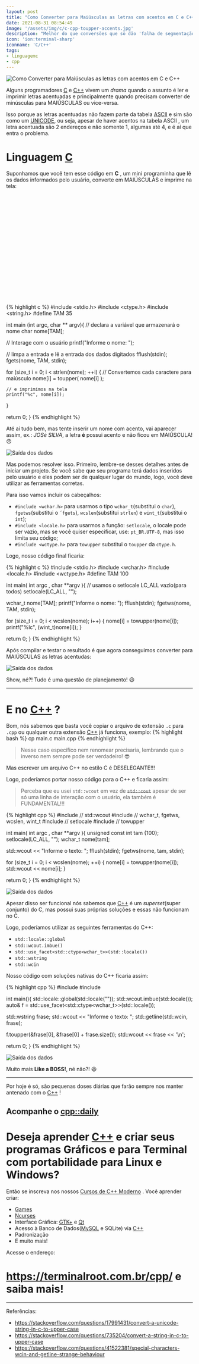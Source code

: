 ```yaml
---
layout: post
title: "Como Converter para Maiúsculas as letras com acentos em C e C++"
date: 2021-08-31 08:54:49
image: '/assets/img/c/c-cpp-toupper-accents.jpg'
description: "Melhor do que conversões que só dão 'falha de segmentação' na cabeça dos iniciantes."
icon: 'ion:terminal-sharp'
iconname: 'C/C++'
tags:
- linguagemc
- cpp
---
```


![Como Converter para Maiúsculas as letras com acentos em C e C++](/assets/img/c/c-cpp-toupper-accents.jpg)

Alguns programadores [C](https://terminalroot.com.br/tags#linguagemc) e [C++](https://terminalroot.com.br/cpp) vivem um *drama* quando o assunto é ler e imprimir letras acentuadas e principalmente quando precisam converter de minúsculas para MAIÚSCULAS ou vice-versa.

Isso porque as letras acentuadas não fazem parte da tabela [ASCII](https://pt.wikipedia.org/wiki/ASCII) e sim são como um [UNICODE](https://en.wikipedia.org/wiki/Unicode), ou seja, apesar de haver acentos na tabela ASCII , um letra acentuada são 2 endereços e não somente 1, algumas até 4, e é aí que entra o problema.

# Linguagem [C](https://terminalroot.com.br/tags#linguagemc)
Suponhamos que você tem esse código em **C** , um mini programinha que lê os dados informados pelo usuário, converte em MAIÚSCULAS e imprime na tela:


<!-- QUADRADO -->
<script async src="//pagead2.googlesyndication.com/pagead/js/adsbygoogle.js"></script>
<ins class="adsbygoogle"
style="display:inline-block;width:336px;height:280px"
data-ad-client="ca-pub-2838251107855362"
data-ad-slot="5351066970"></ins>
<script>
(adsbygoogle = window.adsbygoogle || []).push({});
</script>


{% highlight c %}
#include <stdio.h>
#include <ctype.h>
#include <string.h>
#define TAM 35

int main (int argc, char ** argv){
  // declara a variável que armazenará o nome
  char nome[TAM];

  // Interage com o usuário
  printf("Informe o nome: ");
  
  // limpa a entrada e lê a entrada dos dados digitados
  fflush(stdin);
  fgets(nome, TAM, stdin);

  for (size_t i = 0; i < strlen(nome); ++i) {
    // Convertemos cada caractere para maiúsculo
    nome[i] = toupper( nome[i] );

    // e imprimimos na tela
    printf("%c", nome[i]);
  }

  return 0;
}
{% endhighlight %}

Até aí tudo bem, mas tente inserir um nome com acento, vai aparecer assim, ex.: *JOSé SILVA*, a letra **é** possui acento e não ficou em MAIÚSCULA! 😞 

![Saída dos dados](/assets/img/c/saida-c-char.png)

Mas podemos resolver isso. Primeiro, lembre-se desses detalhes antes de iniciar um projeto. Se você sabe que seu programa terá dados inseridos pelo usuário e eles podem ser de qualquer lugar do mundo, logo, você deve utilizar as ferramentas corretas.

Para isso vamos incluir os cabeçalhos:
+ `#include <wchar.h>` para usarmos o tipo `wchar_t`(substitui o `char`), `fgetws`(substitui o `´fgets`), `wcslen`(substitui `strlen`) e `wint_t`(substitui o `int`);
+ `#include <locale.h>` para usarmos a função: `setlocale`, o locale pode ser vazio, mas se você quiser especificar, use: `pt_BR.UTF-8`, mas isso limita seu código;
+ `#include <wctype.h>`  para `towupper` substitui o `toupper` da `ctype.h`.

Logo, nosso código final ficaria:

{% highlight c %}
#include <stdio.h>
#include <wchar.h>
#include <locale.h>
#include <wctype.h>
#define TAM 100

int main( int argc , char **argv ){
  // usamos o setlocale LC_ALL vazio(para todos)
  setlocale(LC_ALL, "");

  wchar_t nome[TAM];
  printf("Informe o nome: ");
  fflush(stdin);
  fgetws(nome, TAM, stdin);

  for (size_t i = 0; i < wcslen(nome); i++) {
    nome[i] = towupper(nome[i]);
    printf("%lc", (wint_t)nome[i]);
  }

  return 0;
}
{% endhighlight %}

Após compilar e testar o resultado é que agora conseguimos converter para MAIÚSCULAS as letras acentudas:

![Saída dos dados](/assets/img/c/saida-c-wchar-t.png)

Show, né?! Tudo é uma questão de planejamento! 😃 


<!-- RETANGULO LARGO 2 -->
<script async src="//pagead2.googlesyndication.com/pagead/js/adsbygoogle.js"></script>
<ins class="adsbygoogle"
style="display:block; text-align:center;"
data-ad-layout="in-article"
data-ad-format="fluid"
data-ad-client="ca-pub-2838251107855362"
data-ad-slot="8549252987"></ins>
<script>
(adsbygoogle = window.adsbygoogle || []).push({});
</script>

---

# E no [C++](https://terminalroot.com.br/cpp) ?
Bom, nós sabemos que basta você copiar o arquivo de extensão `.c` para `.cpp` ou qualquer outra extensão [C++](https://terminalroot.com.br/cpp) já funciona, exemplo:
{% highlight bash %}
cp main.c main.cpp
{% endhighlight %}
> Nesse caso específico nem renomear precisaria, lembrando que o inverso nem sempre pode ser verdadeiro! 😎

Mas escrever um arquivo C++ no estilo C é DESELEGANTE!!!

Logo, poderíamos portar nosso código para o C++ e ficaria assim:
> Perceba que eu usei `std::wcout` em vez de ~~`std::cout`~~ apesar de ser só uma linha de interação com o usuário, ela também é FUNDAMENTAL!!!

{% highlight cpp %}
#include <iostream> // std::wcout
#include <cwchar>   // wchar_t, fgetws, wcslen, wint_t
#include <clocale>  // setlocale
#include <cwctype>  // towupper

int main( int argc , char **argv ){
  unsigned const int tam {100};
  setlocale(LC_ALL, "");
  wchar_t nome[tam];

  std::wcout << "Informe o texto: ";
  fflush(stdin);
  fgetws(nome, tam, stdin);

  for (size_t i = 0; i < wcslen(nome); ++i) {
    nome[i] = towupper(nome[i]);
    std::wcout << nome[i];
  }

  return 0;
}
{% endhighlight %}

![Saída dos dados](/assets/img/c/saida-cpp-wchar-t.png)

Apesar disso ser funcional nós sabemos que [C++](https://terminalroot.com.br/cpp) é um *superset*(super conjunto) do C, mas possui suas próprias soluções e essas não funcionam no C.

Logo, poderíamos utilizar as seguintes ferramentas do C++:
+ `std::locale::global`
+ `std::wcout.imbue()`
+ `std::use_facet<std::ctype<wchar_t>>(std::locale())`
+ `std::wstring`
+ `std::wcin`

Nosso código com soluções nativas do C++ ficaria assim:

{% highlight cpp %}
#include <iostream>
#include <locale>

int main(){
  std::locale::global(std::locale(""));
  std::wcout.imbue(std::locale());
  auto& f = std::use_facet<std::ctype<wchar_t>>(std::locale());

  std::wstring frase;
  std::wcout << "Informe o texto: ";
  std::getline(std::wcin, frase);

  f.toupper(&frase[0], &frase[0] + frase.size());
  std::wcout << frase << '\n';

  return 0;
}
{% endhighlight %}

![Saída dos dados](/assets/img/c/cpp-toupper.png)


Muito mais **Like a BOSS!**, né não?! 😃 

---

Por hoje é só, são pequenas doses diárias que farão sempre nos manter antenado com o [C++](https://terminalroot.com.br/cpp/) !

## Acompanhe o [cpp::daily](https://terminalroot.com.br/tags#cppdaily)

# Deseja aprender [C++](https://terminalroot.com.br/cpp/) e criar seus programas Gráficos e para Terminal com portabilidade para Linux e Windows?
Então se inscreva nos nossos [Cursos de C++ Moderno](https://terminalroot.com.br/cpp/) . Você aprender criar:
- [Games](https://terminalroot.com.br/tags#games)
- [Ncurses](https://terminalroot.com.br/2021/02/crie-programas-graficos-no-terminal-com-cpp-e-ncurses.html)
- Interface Gráfica: [GTK+](https://terminalroot.com.br/2020/08/anjuta-o-melhor-ide-para-c-com-gtkmm.html) e [Qt](https://terminalroot.com.br/2021/02/gerencie-suas-contas-financeiras-pessoais-com-terminal-finances.html)
- Acesso à Banco de Dados([MySQL](https://terminalroot.com.br/mysql/) e SQLite) via [C++](https://terminalroot.com.br/cpp/)
- Padronização
- E muito mais!

Acesse o endereço:
# <https://terminalroot.com.br/cpp/> e saiba mais!

---

<!-- RETANGULO LARGO -->
<script async src="https://pagead2.googlesyndication.com/pagead/js/adsbygoogle.js"></script>
<!-- Informat -->
<ins class="adsbygoogle"
style="display:block"
data-ad-client="ca-pub-2838251107855362"
data-ad-slot="2327980059"
data-ad-format="auto"
data-full-width-responsive="true"></ins>
<script>
(adsbygoogle = window.adsbygoogle || []).push({});
</script>
Referências:
+ <https://stackoverflow.com/questions/17991431/convert-a-unicode-string-in-c-to-upper-case>
+ <https://stackoverflow.com/questions/735204/convert-a-string-in-c-to-upper-case>
+ <https://stackoverflow.com/questions/41522381/special-characters-wcin-and-getline-strange-behaviour>
